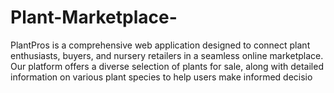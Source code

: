 # Plant-Marketplace-
PlantPros is a comprehensive web application designed to connect plant enthusiasts, buyers, and nursery retailers in a seamless online marketplace. Our platform offers a diverse selection of plants for sale, along with detailed information on various plant species to help users make informed decisio
